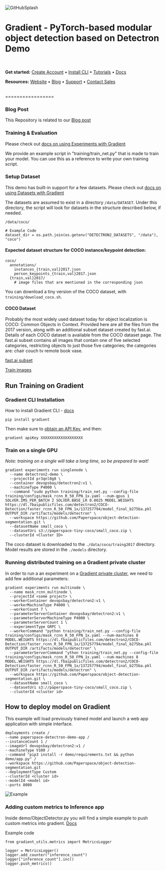![GitHubSplash](https://user-images.githubusercontent.com/585865/65443342-e630d300-ddfb-11e9-9bcd-de1d2033ea60.png)

Gradient - PyTorch-based modular object detection based on Detectron Demo
=================
<br>

**Get started:** [Create Account](https://console.paperspace.com/signup?gradient=true) • [Install CLI](https://docs.paperspace.com/gradient/get-started/install-the-cli) • [Tutorials](https://docs.paperspace.com/gradient/tutorials) • [Docs](https://docs.paperspace.com/gradient)

**Resources:** [Website](https://gradient.paperspace.com/) • [Blog](https://blog.paperspace.com/) • [Support](https://support.paperspace.com/hc/en-us) • [Contact Sales](https://info.paperspace.com/contact-sales)

<br>
=================

### Blog Post

This Repository is related to our [Blog post](https://blog.paperspace.com/object-detection-segmentation-with-detectron2-on-paperspace-gradient/) 


### Training & Evaluation

Please check out [docs on using Experiments with Gradient](https://docs.paperspace.com/gradient/experiments/using-experiments)

We provide an example script in "training/train_net.py" that is made to train your model. 
You can use this as a reference to write your own training script.

### Setup Dataset

This demo has built-in support for a few datasets.
Please check out [docs on using Datasets with Gradient](https://docs.paperspace.com/gradient/experiments/using-experiments/experiment-datasets)

The datasets are assumed to exist in a directory `/data/DATASET`.
Under this directory, the script will look for datasets in the structure described below, if needed.
```
/data/coco/
```
```
# Example Code 
dataset_dir = os.path.join(os.getenv("DETECTRON2_DATASETS", "/data"), "coco")
```
#### Expected dataset structure for COCO instance/keypoint detection:

```
coco/
  annotations/
    instances_{train,val}2017.json
    person_keypoints_{train,val}2017.json
  {train,val}2017/
    # image files that are mentioned in the corresponding json
```
You can download a tiny version of the COCO dataset, with `training/download_coco.sh`.

#### COCO Dataset
Probably the most widely used dataset today for object localization is COCO: Common Objects in Context. Provided here are all the files from the 2017 version, along with an additional subset dataset created by fast.ai. Details of each COCO dataset is available from the COCO dataset page. The fast.ai subset contains all images that contain one of five selected categories, restricting objects to just those five categories; the categories are: chair couch tv remote book vase.

[fast.ai subset](https://s3.amazonaws.com/fast-ai-coco/coco_sample.tgz)

[Train images](https://s3.amazonaws.com/fast-ai-coco/train2017.zip)

## Run Training on Gradient

### Gradient CLI Installation

How to install Gradient CLI - [docs](https://docs.paperspace.com/gradient/get-started/install-the-cli)

```
pip install gradient
```
Then make sure to [obtain an API Key](https://docs.paperspace.com/gradient/get-started/install-the-cli#obtaining-an-api-key), and then:
```
gradient apiKey XXXXXXXXXXXXXXXXXXX
```

### Train on a single GPU

_Note: training on a single will take a long time, so be prepared to wait!_

```
gradient experiments run singlenode \
  --name detectron2-demo \
  --projectId pr3qnl0g8 \
  --container devopsbay/detectron2:v1 \
  --machineType P4000 \
  --command "sudo python training/train_net.py --config-file training/configs/mask_rcnn_R_50_FPN_1x.yaml --num-gpus 1 SOLVER.IMS_PER_BATCH 2 SOLVER.BASE_LR 0.0025 MODEL.WEIGHTS https://dl.fbaipublicfiles.com/detectron2/COCO-Detection/faster_rcnn_R_50_FPN_1x/137257794/model_final_b275ba.pkl  OUTPUT_DIR /artifacts/models/detectron" \
  --workspace https://github.com/Paperspace/object-detection-segmentation.git \
  --datasetName small_coco \
  --datasetUri s3://paperspace-tiny-coco/small_coco.zip \
  --clusterId <Cluster ID>
```
The coco dataset is downloaded to the `./data/coco/traing2017` directory.
Model results are stored in the `./models` directory.

### Running distributed training on a Gradient private cluster
In order to run a an experiment on a [Gradient private cluster](https://docs.paperspace.com/gradient/gradient-private-cloud/about), we need to add few additional parameters:
```
gradient experiments run multinode \
  --name mask_rcnn_multinode \
  --projectId <some project> \
  --workerContainer devopsbay/detectron2:v1 \
  --workerMachineType P4000 \
  --workerCount 7 \
  --parameterServerContainer devopsbay/detectron2:v1 \
  --parameterServerMachineType P4000 \
  --parameterServerCount 1 \
  --experimentType GRPC \
  --workerCommand "python training/train_net.py --config-file training/configs/mask_rcnn_R_50_FPN_1x.yaml --num-machines 8 MODEL.WEIGHTS https://dl.fbaipublicfiles.com/detectron2/COCO-Detection/faster_rcnn_R_50_FPN_1x/137257794/model_final_b275ba.pkl  OUTPUT_DIR /artifacts/models/detectron" \
  --parameterServerCommand "ython training/train_net.py --config-file training/configs/mask_rcnn_R_50_FPN_1x.yaml --num-machines 8 MODEL.WEIGHTS https://dl.fbaipublicfiles.com/detectron2/COCO-Detection/faster_rcnn_R_50_FPN_1x/137257794/model_final_b275ba.pkl  OUTPUT_DIR /artifacts/models/detectron" \
  --workspace https://github.com/Paperspace/object-detection-segmentation.git \
  --datasetName small_coco \
  --datasetUri s3://paperspace-tiny-coco/small_coco.zip \
  --clusterId <cluster id>
```

## How to deploy model on Gradient

This example will load previously trained model and launch a web app application with simple interface. 

```
deployments create /
--name paperspace-detectron-demo-app /
--instanceCount 1 /
--imageUrl devopsbay/detectron2:v1 /
--machineType V100 /
--command "pip3 install -r demo/requirements.txt && python demo/app.py" /
--workspace https://github.com/Paperspace/object-detection-segmentation.git 
--deploymentType Custom 
--clusterId <cluster id> 
--modelId <model id> 
--ports 8080
```
![Example](demo/samples/detect.jpeg?raw=true "Example Object Detection")

### Adding custom metrics to Inference app

Inside demo/ObjectDetector.py you will find a simple example to push custom metrics into gradient.
[Docs](https://docs.paperspace.com/gradient/metrics/push-metrics)

Example code
```
from gradient_utils.metrics import MetricsLogger

logger = MetricsLogger()
logger.add_counter("inference_count")
logger["inference_count"].inc()
logger.push_metrics()
```

